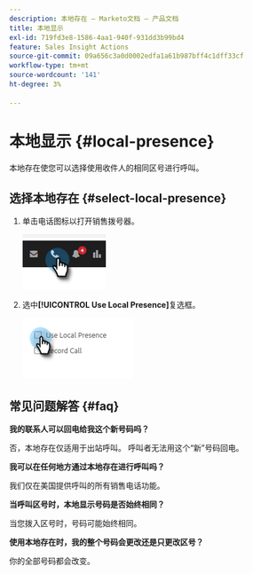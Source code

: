 ```yaml
---
description: 本地存在 — Marketo文档 — 产品文档
title: 本地显示
exl-id: 719fd3e8-1586-4aa1-940f-931dd3b99bd4
feature: Sales Insight Actions
source-git-commit: 09a656c3a0d0002edfa1a61b987bff4c1dff33cf
workflow-type: tm+mt
source-wordcount: '141'
ht-degree: 3%

---
```


# 本地显示 {#local-presence}

本地存在使您可以选择使用收件人的相同区号进行呼叫。

## 选择本地存在 {#select-local-presence}

1. 单击电话图标以打开销售拨号器。

   ![](assets/local-presence-1.png)

1. 选中&#x200B;**[!UICONTROL Use Local Presence]**&#x200B;复选框。

   ![](assets/local-presence-2.png)

## 常见问题解答 {#faq}

**我的联系人可以回电给我这个新号码吗？**

否，本地存在仅适用于出站呼叫。 呼叫者无法用这个“新”号码回电。

**我可以在任何地方通过本地存在进行呼叫吗？**

我们仅在美国提供呼叫的所有销售电话功能。

**当呼叫区号时，本地显示号码是否始终相同？**

当您拨入区号时，号码可能始终相同。

**使用本地存在时，我的整个号码会更改还是只更改区号？**

你的全部号码都会改变。

